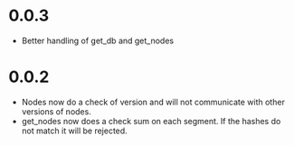 0.0.3
=====

* Better handling of get_db and get_nodes

0.0.2
=====

* Nodes now do a check of version and will not communicate with other versions of nodes.
* get_nodes now does a check sum on each segment. If the hashes do not match it will be rejected.
